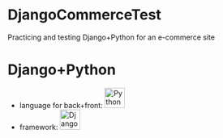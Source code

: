 # DjangoCommerceTest
Practicing and testing Django+Python for an e-commerce site


<h1> Django+Python </h1>
  <ul>
 <li> language for back+front: <img src="https://upload.wikimedia.org/wikipedia/commons/thumb/c/c3/Python-logo-notext.svg/1200px-Python-logo-notext.svg.png" alt="Python" width="40" height="40"/> </li>
  <li> framework: <img src="https://img2.freepng.es/20180711/rtc/kisspng-django-web-development-web-framework-python-softwa-django-5b45d913f29027.4888902515313042119936.jpg" alt="Django" width="40" height="40"/> </li>
</ul>
